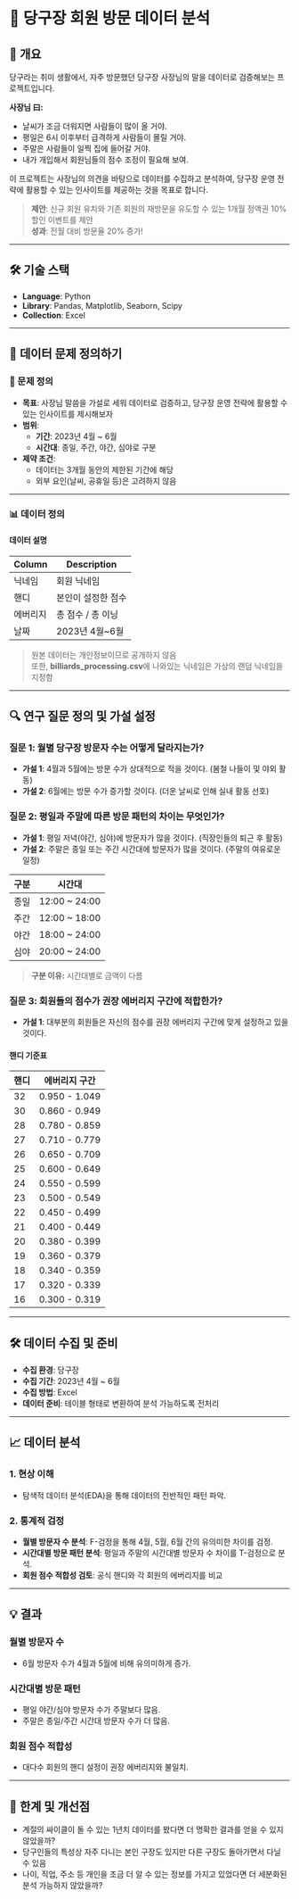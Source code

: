 # 🎱 당구장 회원 방문 데이터 분석 

## 📖 개요

당구라는 취미 생활에서, 자주 방문했던 당구장 사장님의 말을 데이터로 검증해보는 프로젝트입니다.

**사장님 曰:**
- 날씨가 조금 더워지면 사람들이 많이 올 거야.
- 평일은 6시 이후부터 급격하게 사람들이 몰릴 거야.
- 주말은 사람들이 일찍 집에 들어갈 거야.
- 내가 개입해서 회원님들의 점수 조정이 필요해 보여.

이 프로젝트는 사장님의 의견을 바탕으로 데이터를 수집하고 분석하여, 당구장 운영 전략에 활용할 수 있는 인사이트를 제공하는 것을 목표로 합니다. 

> **제안**: 신규 회원 유치와 기존 회원의 재방문을 유도할 수 있는 1개월 정액권 10% 할인 이벤트를 제안 <br>
> **성과**: 전월 대비 방문율 20% 증가!

---

## 🛠 기술 스택
- **Language**: Python
- **Library**: Pandas, Matplotlib, Seaborn, Scipy
- **Collection**: Excel


---


## 🧐 데이터 문제 정의하기

### 🎯 문제 정의
- **목표**: 사장님 말씀을 가설로 세워 데이터로 검증하고, 당구장 운영 전략에 활용할 수 있는 인사이트를 제시해보자
- **범위**:
  - **기간**: 2023년 4월 ~ 6월
  - **시간대**: 종일, 주간, 야간, 심야로 구분
- **제약 조건**:
  - 데이터는 3개월 동안의 제한된 기간에 해당
  - 외부 요인(날씨, 공휴일 등)은 고려하지 않음

---

### 📊 데이터 정의
#### **데이터 설명**

| Column     | Description          |
|------------|----------------------|
| 닉네임     | 회원 닉네임          |                        
| 핸디       | 본인이 설정한 점수   |                        
| 에버리지   | 총 점수 / 총 이닝    |                        
| 날짜       | 2023년 4월~6월       |   

> 원본 데이터는 개인정보이므로 공개하지 않음 <br>
또한, **billiards_processing.csv**에 나와있는 닉네임은 가상의 랜덤 닉네임을 지정함

---

## 🔍 연구 질문 정의 및 가설 설정

### **질문 1: 월별 당구장 방문자 수는 어떻게 달라지는가?**
- **가설 1**: 4월과 5월에는 방문 수가 상대적으로 적을 것이다. (봄철 나들이 및 야외 활동)
- **가설 2**: 6월에는 방문 수가 증가할 것이다. (더운 날씨로 인해 실내 활동 선호)

### **질문 2: 평일과 주말에 따른 방문 패턴의 차이는 무엇인가?**
- **가설 1**: 평일 저녁(야간, 심야)에 방문자가 많을 것이다. (직장인들의 퇴근 후 활동)
- **가설 2**: 주말은 종일 또는 주간 시간대에 방문자가 많을 것이다. (주말의 여유로운 일정)

| 구분     | 시간대          |
|------------|----------------------|
| 종일     | 12:00 ~ 24:00         |                        
| 주간       | 12:00 ~ 18:00    |                        
| 야간   | 18:00 ~ 24:00   |                        
| 심야       | 20:00 ~ 24:00     |   
> **구분 이유:** 시간대별로 금액이 다름

### **질문 3: 회원들의 점수가 권장 에버리지 구간에 적합한가?**
- **가설 1**: 대부분의 회원들은 자신의 점수를 권장 에버리지 구간에 맞게 설정하고 있을 것이다.

#### **핸디 기준표**

| 핸디 | 에버리지 구간   |
|------|-----------------|
| 32   | 0.950 - 1.049   |
| 30   | 0.860 - 0.949   |
| 28   | 0.780 - 0.859   |
| 27   | 0.710 - 0.779   |
| 26   | 0.650 - 0.709   |
| 25   | 0.600 - 0.649   |
| 24   | 0.550 - 0.599   |
| 23   | 0.500 - 0.549   |
| 22   | 0.450 - 0.499   |
| 21   | 0.400 - 0.449   |
| 20   | 0.380 - 0.399   |
| 19   | 0.360 - 0.379   |
| 18   | 0.340 - 0.359   |
| 17   | 0.320 - 0.339   |
| 16   | 0.300 - 0.319   |

---

## 🛠 데이터 수집 및 준비
- **수집 환경**: 당구장 
- **수집 기간**: 2023년 4월 ~ 6월
- **수집 방법**: Excel
- **데이터 준비**: 테이블 형태로 변환하여 분석 가능하도록 전처리

---

## 📈 데이터 분석

### **1. 현상 이해**
- 탐색적 데이터 분석(EDA)을 통해 데이터의 전반적인 패턴 파악.

### **2. 통계적 검정**
- **월별 방문자 수 분석**: F-검정을 통해 4월, 5월, 6월 간의 유의미한 차이를 검정.
- **시간대별 방문 패턴 분석**: 평일과 주말의 시간대별 방문자 수 차이를 T-검정으로 분석.
- **회원 점수 적합성 검토**: 공식 핸디와 각 회원의 에버리지를 비교

---

## 💡 결과

### 월별 방문자 수 
- 6월 방문자 수가 4월과 5월에 비해 유의미하게 증가.
### 시간대별 방문 패턴
- 평일 야간/심야 방문자 수가 주말보다 많음.
- 주말은 종일/주간 시간대 방문자 수가 더 많음.
### 회원 점수 적합성
- 대다수 회원의 핸디 설정이 권장 에버리지와 불일치.

---

## 🚧 한계 및 개선점
- 계절의 싸이클이 돌 수 있는 1년치 데이터를 봤다면 더 명확한 결과를 얻을 수 있지 않았을까?
- 당구인들의 특성상 자주 다니는 본인 구장도 있지만 다른 구장도 돌아가면서 다닐 수 있음
- 나이, 직업, 주소 등 개인을 조금 더 알 수 있는 정보를 가지고 있었다면 더 세분화된 분석 가능하지 않았을까?







